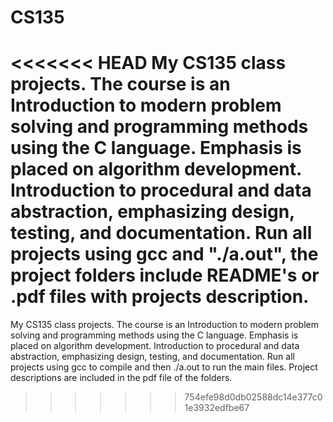 # CS135
<<<<<<< HEAD
My CS135 class projects. The course is an Introduction to modern problem solving and programming methods using the C language. Emphasis is placed on algorithm development. Introduction to procedural and data abstraction, emphasizing design, testing, and documentation. Run all projects using gcc and "./a.out", the project folders include README's or .pdf files with projects description. <fileName>
=======
My CS135 class projects. The course is an Introduction to modern problem solving and programming methods using the C language. Emphasis is placed on algorithm development. Introduction to procedural and data abstraction, emphasizing design, testing, and documentation. Run all projects using gcc to compile and then ./a.out to run the main files. Project descriptions are included in the pdf file of the folders. <fileName>
>>>>>>> 754efe98d0db02588dc14e377c01e3932edfbe67
